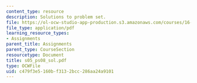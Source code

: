 ```yaml
---
content_type: resource
description: Solutions to problem set.
file: https://ol-ocw-studio-app-production.s3.amazonaws.com/courses/16-01-unified-engineering-i-ii-iii-iv-fall-2005-spring-2006/c479f3e5160bf3132bcc286aa24a9101_s05_ps08_sol.pdf
file_type: application/pdf
learning_resource_types:
- Assignments
parent_title: Assignments
parent_type: CourseSection
resourcetype: Document
title: s05_ps08_sol.pdf
type: OCWFile
uid: c479f3e5-160b-f313-2bcc-286aa24a9101
---
```

